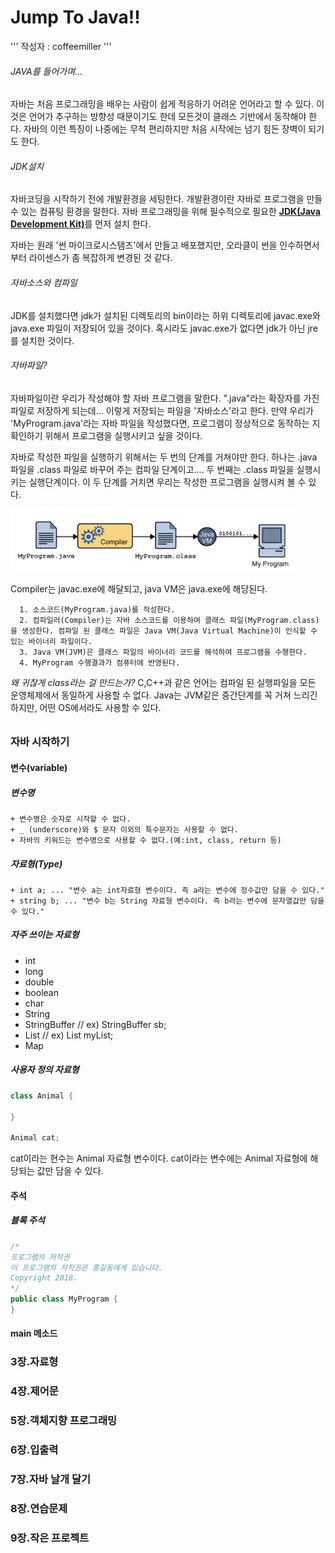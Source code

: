 Jump To Java!!
==============

'''
작성자 : coffeemiller
'''

###### JAVA를 들어가며...
자바는 처음 프로그래밍을 배우는 사람이 쉽게 적응하기 어려운 언어라고 할 수 있다.
이것은 언어가 추구하는 방향성 때문이기도 한데 모든것이 클래스 기반에서 동작해야 한다.
자바의 이런 특징이 나중에는 무척 편리하지만 처음 시작에는 넘기 힘든 장벽이 되기도 한다.


###### JDK설치
자바코딩을 시작하기 전에 개발환경을 세팅한다.
개발환경이란 자바로 프로그램을 만들 수 있는 컴퓨팅 환경을 말한다.
자바 프로그래밍을 위해 필수적으로 필요한 [**JDK(Java Development Kit)**](http://bitly.kr/YSBS)를 먼저 설치 한다.

자바는 원래 '썬 마이크로시스템즈'에서 만들고 배포했지만, 오라클이 썬을 인수하면서부터 라이센스가 좀 복잡하게 변경된 것 같다.


###### 자바소스와 컴파일
JDK를 설치했다면 jdk가 설치된 디렉토리의 bin이라는 하위 디렉토리에 javac.exe와 java.exe 파일이 저장되어 있을 것이다. 혹시라도 javac.exe가 없다면 jdk가 아닌 jre를 설치한 것이다.


###### 자바파일?
자바파일이란 우리가 작성해야 할 자바 프로그램을 말한다. ".java"라는 확장자를 가진 파일로 저장하게 되는데... 이렇게 저장되는 파일을 '자바소스'라고 한다.
만약 우리가 'MyProgram.java'라는 자바 파일을 작성했다면, 프로그램이 정상적으로 동작하는 지 확인하기 위해서 프로그램을 실행시키고 싶을 것이다.

자바로 작성한 파일을 실행하기 위해서는 두 번의 단계를 거쳐야만 한다. 하나는 .java 파일을  .class 파일로 바꾸어 주는 컴파일 단계이고.... 두 번째는  .class 파일을 실행시키는 실행단계이다. 이 두 단계를 거치면 우리는 작성한 프로그램을 실행시켜 볼 수 있다.

![Alt text](/JAVA/Java_compile.png "JAVA 컴파일과정")

Compiler는 javac.exe에 해달되고, java VM은 java.exe에 해당된다.

      1. 소스코드(MyProgram.java)를 작성한다.
      2. 컴파일러(Compiler)는 자바 소스코드를 이용하여 클래스 파일(MyProgram.class)을 생성한다. 컴파일 된 클래스 파일은 Java VM(Java Virtual Machine)이 인식할 수 있는 바이너리 파일이다.
      3. Java VM(JVM)은 클래스 파일의 바이너리 코드를 해석하여 프로그램을 수행한다.
      4. MyProgram 수행결과가 컴퓨터에 반영된다.

*왜 귀찮게 class라는 걸 만드는가?*
C,C++과 같은 언어는 컴파일 된 실행파일을 모든 운영체제에서 동일하게 사용할 수 없다.
Java는 JVM같은 중간단계를 꼭 거쳐 느리긴 하지만, 어떤 OS에서라도 사용할 수 있다.

######


### 자바 시작하기
#### 변수(variable)
##### 변수명
    + 변수명은 숫자로 시작할 수 없다.
    + _ (underscore)와 $ 문자 이외의 특수문자는 사용할 수 없다.
    + 자바의 키워드는 변수명으로 사용할 수 없다.(예:int, class, return 등)

##### 자료형(Type)
    + int a; ... "변수 a는 int자료형 변수이다. 즉 a라는 변수에 정수값만 담을 수 있다."
    + string b; ... "변수 b는 String 자료형 변수이다. 즉 b라는 변수에 문자열값만 담을 수 있다."

##### 자주 쓰이는 자료형
  - int
  - long
  - double
  - boolean
  - char
  - String
  - StringBuffer     // ex) StringBuffer sb;
  - List             // ex) List myList;
  - Map

##### 사용자 정의 자료형
``` java
class Animal {

}

Animal cat;
```
cat이라는 현수는 Animal 자료형 변수이다.  cat이라는 변수에는 Animal 자료형에 해당되는 값만 담을 수 있다.


#### 주석
##### 블록 주석
``` JAVA
/*
프로그램의 저작권
이 프로그램의 저작권은 홍길동에게 있습니다.
Copyright 2018.
*/
public class MyProgram {
}
```



#### main 메소드

### 3장.자료형
### 4장.제어문
### 5장.객체지향 프로그래밍
### 6장.입출력
### 7장.자바 날개 달기
### 8장.연습문제
### 9장.작은 프로젝트
